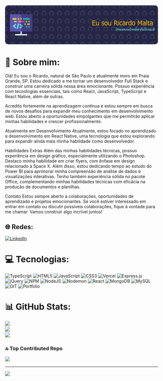 ![Header](https://github.com/Ricardomms10/Ricardomms10/blob/main/.github/workflows/github-header-image%20(1).png) 

# 💫 Sobre mim:
Olá! Eu sou o Ricardo, natural de São Paulo e atualmente moro em Praia Grande, SP. Estou dedicado a me tornar um desenvolvedor Full Stack e construir uma carreira sólida nessa área emocionante. Possuo experiência com tecnologias essenciais, tais como React, JavaScript, TypeScript e React Native, além de outras.

Acredito fortemente na aprendizagem contínua e estou sempre em busca de novos desafios para expandir meu conhecimento em desenvolvimento web. Estou aberto a oportunidades empolgantes que me permitirão aplicar minhas habilidades e crescer profissionalmente.

Atualmente em Desenvolvimento
Atualmente, estou focado no aprendizado e desenvolvimento em React Native, uma tecnologia que estou explorando para expandir ainda mais minha habilidade como desenvolvedor.

Habilidades Extras
Além das minhas habilidades técnicas, possuo experiência em design gráfico, especialmente utilizando o Photoshop. Destaco minha habilidade em criar flyers, com ênfase em design relacionado à Space X. Além disso, estou dedicando tempo ao estudo do Power BI para aprimorar minha compreensão de análise de dados e visualizações interativas. Tenho também experiência sólida no pacote Office, complementando minhas habilidades técnicas com eficácia na produção de documentos e planilhas.

Contato
Estou sempre aberto a colaborações, oportunidades de aprendizado e projetos emocionantes. Se você estiver interessado em entrar em contato ou discutir possíveis colaborações, fique à vontade para me chamar. Vamos construir algo incrível juntos!


## 🌐 Redes:
[![LinkedIn](https://img.shields.io/badge/LinkedIn-0077B5?style=for-the-badge&logo=linkedin&logoColor=white)](https://www.linkedin.com/in/ricardo-malta/) 

# 💻 Tecnologias:
![TypeScript](https://img.shields.io/badge/typescript-%23007ACC.svg?style=for-the-badge&logo=typescript&logoColor=white) ![HTML5](https://img.shields.io/badge/html5-%23E34F26.svg?style=for-the-badge&logo=html5&logoColor=white) ![JavaScript](https://img.shields.io/badge/javascript-%23323330.svg?style=for-the-badge&logo=javascript&logoColor=%23F7DF1E) ![CSS3](https://img.shields.io/badge/css3-%231572B6.svg?style=for-the-badge&logo=css3&logoColor=white) ![Vercel](https://img.shields.io/badge/vercel-%23000000.svg?style=for-the-badge&logo=vercel&logoColor=white) ![Express.js](https://img.shields.io/badge/express.js-%23404d59.svg?style=for-the-badge&logo=express&logoColor=%2361DAFB) ![jQuery](https://img.shields.io/badge/jquery-%230769AD.svg?style=for-the-badge&logo=jquery&logoColor=white) ![NPM](https://img.shields.io/badge/NPM-%23CB3837.svg?style=for-the-badge&logo=npm&logoColor=white) ![NodeJS](https://img.shields.io/badge/node.js-6DA55F?style=for-the-badge&logo=node.js&logoColor=white) ![Nodemon](https://img.shields.io/badge/NODEMON-%23323330.svg?style=for-the-badge&logo=nodemon&logoColor=%BBDEAD) ![React](https://img.shields.io/badge/react-%2320232a.svg?style=for-the-badge&logo=react&logoColor=%2361DAFB) ![MongoDB](https://img.shields.io/badge/MongoDB-%234ea94b.svg?style=for-the-badge&logo=mongodb&logoColor=white) ![MySQL](https://img.shields.io/badge/mysql-%2300000f.svg?style=for-the-badge&logo=mysql&logoColor=white) ![GIT](https://img.shields.io/badge/Git-fc6d26?style=for-the-badge&logo=git&logoColor=white) ![Portfolio](https://img.shields.io/badge/Portfolio-%23000000.svg?style=for-the-badge&logo=firefox&logoColor=#FF7139)
# 📊 GitHub Stats:
![](https://github-readme-stats.vercel.app/api?username=Ricardomms10&theme=shades-of-purple&hide_border=false&include_all_commits=true&count_private=true)<br/>
![](https://github-readme-streak-stats.herokuapp.com/?user=Ricardomms10&theme=shades-of-purple&hide_border=false)<br/>
![](https://github-readme-stats.vercel.app/api/top-langs/?username=Ricardomms10&theme=shades-of-purple&hide_border=false&include_all_commits=true&count_private=true&layout=compact)

### 🔝 Top Contributed Repo
![](https://github-contributor-stats.vercel.app/api?username=Ricardomms10&limit=5&theme=monokai&combine_all_yearly_contributions=true)

---
[![](https://visitcount.itsvg.in/api?id=Ricardomms10&icon=1&color=6)](https://visitcount.itsvg.in)

<!-- Proudly created with GPRM ( https://gprm.itsvg.in ) -->
